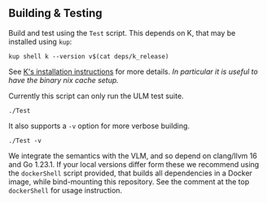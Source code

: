 Building & Testing
------------------

Build and test using the `Test` script.
This depends on K, that may be installed using `kup`:

    kup shell k --version v$(cat deps/k_release)

See [K's installation instructions](https://github.com/runtimeverification/k/blob/master/k-distribution/INSTALL.md)
for more details. *In particular it is useful to have the binary nix cache setup.*

Currently this script can only run the ULM test suite.

    ./Test

It also supports a `-v` option for more verbose building.

    ./Test -v

We integrate the semantics with the VLM, and so depend on clang/llvm 16 and Go
1.23.1. If your local versions differ form these we recommend using the
`dockerShell` script provided, that builds all dependencies in a Docker image,
while bind-mounting this repository. See the comment at the top `dockerShell`
for usage instruction.

